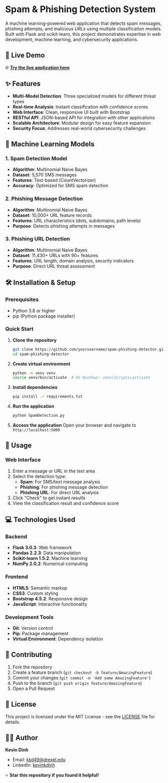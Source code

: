 # Spam & Phishing Detection System

A machine learning-powered web application that detects spam messages, phishing attempts, and malicious URLs using multiple classification models. Built with Flask and scikit-learn, this project demonstrates expertise in web development, machine learning, and cybersecurity applications.

## 🚀 Live Demo

🌐 **[Try the live application here](https://spam-phishing-detector.onrender.com/)**

## ✨ Features

- **Multi-Model Detection**: Three specialized models for different threat types
- **Real-time Analysis**: Instant classification with confidence scores
- **Web Interface**: Clean, responsive UI built with Bootstrap
- **RESTful API**: JSON-based API for integration with other applications
- **Scalable Architecture**: Modular design for easy feature expansion
- **Security Focus**: Addresses real-world cybersecurity challenges

## 🤖 Machine Learning Models

### 1. Spam Detection Model
- **Algorithm**: Multinomial Naive Bayes
- **Dataset**: 5,570 SMS messages
- **Features**: Text-based (CountVectorizer)
- **Accuracy**: Optimized for SMS spam detection

### 2. Phishing Message Detection
- **Algorithm**: Multinomial Naive Bayes
- **Dataset**: 10,000+ URL feature records
- **Features**: URL characteristics (dots, subdomains, path levels)
- **Purpose**: Detects phishing attempts in messages

### 3. Phishing URL Detection
- **Algorithm**: Multinomial Naive Bayes
- **Dataset**: 11,430+ URLs with 90+ features
- **Features**: URL length, domain analysis, security indicators
- **Purpose**: Direct URL threat assessment

## 🛠️ Installation & Setup

### Prerequisites
- Python 3.8 or higher
- pip (Python package installer)

### Quick Start

1. **Clone the repository**
   ```bash
   git clone https://github.com/yourusername/spam-phishing-detector.git
   cd spam-phishing-detector
   ```

2. **Create virtual environment**
   ```bash
   python -m venv venv
   source venv/bin/activate  # On Windows: venv\Scripts\activate
   ```

3. **Install dependencies**
   ```bash
   pip install -r requirements.txt
   ```

4. **Run the application**
   ```bash
   python SpamDetection.py
   ```

5. **Access the application**
   Open your browser and navigate to `http://localhost:5000`

## 📖 Usage

### Web Interface
1. Enter a message or URL in the text area
2. Select the detection type:
   - **Spam**: For SMS/text message analysis
   - **Phishing**: For phishing message detection
   - **Phishing URL**: For direct URL analysis
3. Click "Check" to get instant results
4. View the classification result and confidence score

## 💻 Technologies Used

### Backend
- **Flask 3.0.3**: Web framework
- **Pandas 2.2.3**: Data manipulation
- **Scikit-learn 1.5.2**: Machine learning
- **NumPy 2.0.2**: Numerical computing

### Frontend
- **HTML5**: Semantic markup
- **CSS3**: Custom styling
- **Bootstrap 4.5.2**: Responsive design
- **JavaScript**: Interactive functionality

### Development Tools
- **Git**: Version control
- **Pip**: Package management
- **Virtual Environment**: Dependency isolation

## 🤝 Contributing

1. Fork the repository
2. Create a feature branch (`git checkout -b feature/AmazingFeature`)
3. Commit your changes (`git commit -m 'Add some AmazingFeature'`)
4. Push to the branch (`git push origin feature/AmazingFeature`)
5. Open a Pull Request

## 📄 License

This project is licensed under the MIT License - see the [LICENSE](LICENSE) file for details.

## 👨‍💻 Author

**Kevin Dinh**
- Email: [kkd49@drexel.edu](mailto:kkd49@drexel.edu)
- LinkedIn: [kevinkdinh](https://linkedin.com/in/kevinkdinh)


⭐ **Star this repository if you found it helpful!**
